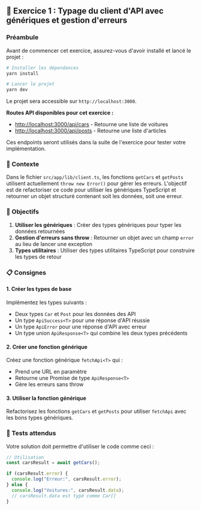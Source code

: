 ## 🚗 Exercice 1 : Typage du client d'API avec génériques et gestion d'erreurs

### Préambule

Avant de commencer cet exercice, assurez-vous d'avoir installé et lancé le projet :

```bash
# Installer les dépendances
yarn install

# Lancer le projet
yarn dev
```

Le projet sera accessible sur `http://localhost:3000`.

**Routes API disponibles pour cet exercice :**

- [http://localhost:3000/api/cars](http://localhost:3000/api/cars) - Retourne une liste de voitures
- [http://localhost:3000/api/posts](http://localhost:3000/api/posts) - Retourne une liste d'articles

Ces endpoints seront utilisés dans la suite de l'exercice pour tester votre implémentation.

### 🔎 Contexte

Dans le fichier `src/app/lib/client.ts`, les fonctions `getCars` et `getPosts` utilisent actuellement `throw new Error()` pour gérer les erreurs. L'objectif est de refactoriser ce code pour utiliser les génériques TypeScript et retourner un objet structuré contenant soit les données, soit une erreur.

### 🎯 Objectifs

1. **Utiliser les génériques** : Créer des types génériques pour typer les données retournées
2. **Gestion d'erreurs sans throw** : Retourner un objet avec un champ `error` au lieu de lancer une exception
3. **Types utilitaires** : Utiliser des types utilitaires TypeScript pour construire les types de retour

### 📋 Consignes

#### 1. Créer les types de base

Implémentez les types suivants :

- Deux types `Car` et `Post` pour les données des API
- Un type `ApiSuccess<T>` pour une réponse d'API réussie
- Un type `ApiError` pour une réponse d'API avec erreur
- Un type union `ApiResponse<T>` qui combine les deux types précédents

#### 2. Créer une fonction générique

Créez une fonction générique `fetchApi<T>` qui :

- Prend une URL en paramètre
- Retourne une Promise de type `ApiResponse<T>`
- Gère les erreurs sans throw

#### 3. Utiliser la fonction générique

Refactorisez les fonctions `getCars` et `getPosts` pour utiliser `fetchApi` avec les bons types génériques.

### 🧪 Tests attendus

Votre solution doit permettre d'utiliser le code comme ceci :

```typescript
// Utilisation
const carsResult = await getCars();

if (carsResult.error) {
  console.log("Erreur:", carsResult.error);
} else {
  console.log("Voitures:", carsResult.data);
  // carsResult.data est typé comme Car[]
}
```
